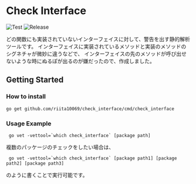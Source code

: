 # Check Interface

![Test](https://github.com/riita10069/check_interface/workflows/Build/badge.svg)
![Release](https://github.com/riita10069/check_interface/workflows/Release/badge.svg)

どの関数にも実装されていないインターフェイスに対して、警告を出す静的解析ツールです。
インターフェイスに実装されているメソッドと実装のメソッドのシグネチャが微妙に違うなどで、
インターフェイスの先のメソッドが呼び出せないような時にぬるぽが出るのが嫌だったので、作成しました。

## Getting Started

### How to install

```
go get github.com/riita10069/check_interface/cmd/check_interface
```

### Usage Example

```
 go vet -vettool=`which check_interface` [package path]
```

複数のパッケージのチェックをしたい場合は、

```
 go vet -vettool=`which check_interface` [package path1] [package path2] [package path3]
```

のように書くことで実行可能です。

